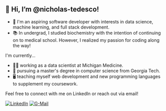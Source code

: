 ## 👋 Hi, I’m @nicholas-tedesco! 

- 🌱 I'm an aspiring software developer with interests in data science, machine learning, and full stack development. 
- 📚 In undergrad, I studied biochemistry with the intention of continuing on to medical school. However, I realized my passion for coding along the way!
  
I'm currently...
- 👨‍💼 working as a data scientist at Michigan Medicine.
- 🏫 pursuing a master's degree in computer science from Georgia Tech.
- 🖥️ teaching myself web development and new programming languages to supplement my coursework.

Feel free to connect with me on LinkedIn or reach out via email!

[![LinkedIn](https://skillicons.dev/icons?i=linkedin&theme=light)](https://www.linkedin.com/in/nicholas-r-tedesco/)
[![G-Mail](https://skillicons.dev/icons?i=gmail&theme=light)](mailto:nicholas.r.tedesco@gmail.com)
